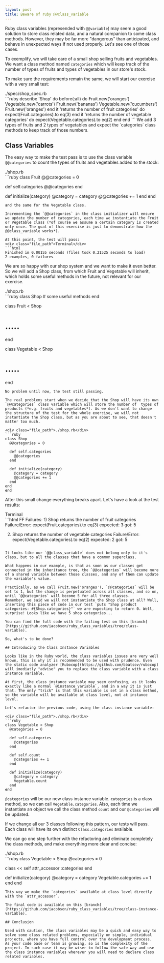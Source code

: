 ```yaml
---
layout: post
title: Beware of ruby @@class_variable
---
```


Ruby class variables (represended with `@@variable`) may seem a good solution to store class related data, and a natural companion to some class methods. However, they may be far more "dangerous" than anticipated, and behave in unexpected ways if not used properly. Let's see one of those cases.

To exemplify, we will take care of a small shop selling fruits and vegetables. We want a class method named `categories` which will keep track of the number of types of fruits and types of vegetables in our store's stock.

To make sure the requirements remain the same, we will start our exercise with a very small test:

<div class="file_path">./spec/shop_spec.rb</div>
```ruby
describe 'Shop' do
  before(:all) do
    Fruit.new('oranges')
    Vegetable.new('carrots')
    Fruit.new('bananas')
    Vegetable.new('cucumbers')
    Fruit.new('oranges')
  end
  it 'returns the number of fruit categories' do
    expect(Fruit.categories).to eq(3)
  end
  it 'returns the number of vegetable categories' do
    expect(Vegetable.categories).to eq(2)
  end
end
```
We add 3 types of fruits and 2 types of vegetables and expect the `categories` class methods to keep track of those numbers.

## Class Variables

The easy way to make the test pass is to use the class variable `@@categories` to count the types of fruits and vegetables added to the stock:

<div class="file_path">./shop.rb</div>
```ruby
class Fruit
  @@categories = 0

  def self.categories
    @@categories
  end

  def initialize(category)
    @category = category
    @@categories += 1
  end
end
```
and the same for the Vegetable class.

Incrementing the `@@categories` in the class initializer will ensure we update the number of categories, each time we instantiate the Fruit or Vegetable class (*of course we assume a certain category is created only once. The goal of this exercise is just to demonstrate how the @@class_variable works*).

At this point, the test will pass:
<div class="file_path">Terminal</div>
```html
Finished in 0.00155 seconds (files took 0.21525 seconds to load)
2 examples, 0 failures
```

We are so happy with our shop system and we want to make it even better. So we will add a Shop class, from which Fruit and Vegetable will inherit, which holds some useful methods in the future, not relevant for our exercise.

<div class="file_path">./shop.rb</div>
```ruby
class Shop
  # some useful methods
end

class Fruit < Shop
# .....
end

class Vegetable < Shop
# .....
end
```
No problem until now, the test still passing.

The real problems start when we decide that the Shop will have its own `@@categories` class variable which will store the number of  types of products (*e.g. fruits and vegetables*). As we don't want to change the structure of the test for the whole exercise, we will not instantiate the Shop class, but as you are about to see, that doesn't matter too much.

<div class="file_path">./shop.rb</div>
```ruby
class Shop
  @@categories = 0

  def self.categories
    @@categories
  end

  def initialize(category)
    @category = category
    @@categories += 1
  end
end
end
```

After this small change everything breaks apart. Let's have a look at the test results:

<div class="file_path">Terminal</div>
```html
FF
Failures:
  1) Shop returns the number of fruit categories
     Failure/Error: expect(Fruit.categories).to eq(3)
       expected: 3
            got: 5

  2) Shop returns the number of vegetable categories
     Failure/Error: expect(Vegetable.categories).to eq(2)
       expected: 2
            got: 5
```

It looks like our `@@class_variable` does not belong only to it's class, but to all the classes that have a common superclass.

What happens in our example, is that as soon as our classes get connected in the inheritance tree, the `@@categories` will become more of a shared variable between those classes, and any of them can update the variable's value. 

Practically, as we call Fruit.new('oranges'), `@@categories` will be set to 1, but the change is perpetuated across all classes, and so on, until `@@categories` will become 5 for all three classes.
Remember, we said we will not instantiate the Shop class at all? Well, inserting this piece of code in our test `puts "Shop product categories: #{Shop.categories}"` we are expecting to return 0. Well, surprise! Looks like we have 5 shop categories...

You can find the full code with the failing test on this [branch](https://github.com/iacobson/ruby_class_variables/tree/class-variable).

So, what's to be done?

## Introducing the Class Instance Variables

Looks like in the Ruby world, the class variables issues are very well known, this is why it is recommended to be used with prudence. Even the static code analyzer [Rubocop](https://github.com/bbatsov/rubocop) will imediatly "advise" you to replace the class variable with a class instance variable.

At first, the class instance variable may seem confusing, as it looks exactly like a normal `@instance_variable`, and in a way it is just that. The only "trick" is that this variable is set in a class method, so the variable will be available at class level, not at instance level.

Let's refactor the previous code, using the class instance variable:

<div class="file_path">./shop.rb</div>
```ruby
class Vegetable < Shop
  @categories = 0

  def self.categories
    @categories
  end

  def self.count
    @categories += 1
  end

  def initialize(category)
    @category = category
    Vegetable.count
  end
end
```
`@categories` will be our new class instance variable. `categories` is a class method, so we can call `Vegetable.categories`. Also, each time we instantiate an object we call the class method `count` and our `@categories` will be updated.

If we change all our 3 classes following this pattern, our tests will pass. Each class will have its own distinct `Class.categories` available.

We can go one step further with the refactoring and eliminate completely the class methods, and make everything more clear and concise:

<div class="file_path">./shop.rb</div>
```ruby
class Vegetable < Shop
  @categories = 0

  class << self
    attr_accessor :categories
  end

  def initialize(category)
    @category = category
    Vegetable.categories += 1
  end
end
```
This way we make the `categories` available at class level directly with the `attr_accessor`.

The final code is available on this [branch](https://github.com/iacobson/ruby_class_variables/tree/class-instance-variable).

## Conclusion

Used with caution, the class variables may be a quick and easy way to solve some class related problems, especially on simple, individual projects, where you have full control over the development process.  
As your code base or team is growing, so is the complexity of the project. In such case it may be wiser to follow the safe way and use the class instance variables wherever you will need to declare class related variables.